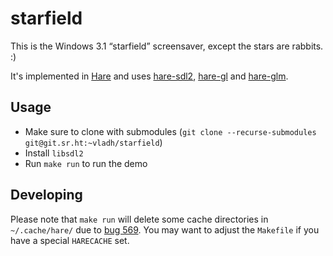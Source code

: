 # starfield

This is the Windows 3.1 “starfield” screensaver,
except the stars are rabbits. :)

It's implemented in [Hare] and uses [hare-sdl2], [hare-gl] and [hare-glm].

[Hare]: https://harelang.org
[hare-sdl2]: https://git.sr.ht/~sircmpwn/hare-sdl2
[hare-gl]: https://git.sr.ht/~vladh/hare-gl
[hare-glm]: https://git.sr.ht/~vladh/hare-glm

## Usage

* Make sure to clone with submodules (`git clone --recurse-submodules git@git.sr.ht:~vladh/starfield`)
* Install `libsdl2`
* Run `make run` to run the demo

## Developing

Please note that `make run` will delete some cache directories in
`~/.cache/hare/` due to [bug 569](https://todo.sr.ht/~sircmpwn/hare/569).
You may want to adjust the `Makefile` if you have a special `HARECACHE` set.
